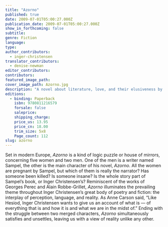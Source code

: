 ```yaml
---
title: "Azorno"
published: true
date: 2009-07-01T05:00:27.000Z
publication_date: 2009-07-01T05:00:27.000Z
show_in_forthcoming: false
subtitle:
genre: Fiction
language:
type:
author_contributors:
  - inger-christensen
translator_contributors:
  - denise-newman
editor_contributors:
contributors:
featured_image_path:
cover_image_path: Azorno.jpg
description: "A novel about literature, love, and their elusiveness by one of Denmark's greatest living writers. "
editions:
  - binding: Paperback
    isbn: 9780811216579
    forsale: false
    saleprice:
    shipping_charge:
    price_us: 13.95
    price_cn: 18.00
    trim_size: 5x8
    Page_count: 112
slug: azorno
---
```


Set in modern Europe, _Azorno_ is a kind of logic puzzle or house of mirrors, concerning five women and two men. One of the men is a writer named Sampel, the other is the main character of his novel, _Azorno_. All the women are pregnant by Sampel, but which of them is really the narrator? Has someone been killed? Is someone insane? Is the whole story part of Sampel’s book, or Inger Christensen’s? Reminiscent of the works of Georges Perec and Alain Robbe-Grillet, _Azorno_ illuminates the prevailing theme throughout Inger Christensen’s great body of poetry and fiction: the interplay of perception, language, and reality. As Anne Carson said, “Like Hesiod, Inger Christensen wants to give us an account of what is — of everything that is and how it is and what we are in the midst of.” Ending with the struggle between two merged characters, _Azorno_ simultaneously satisfies and unsettles, leaving us with a view of reality unlike any other.

